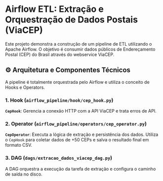 # Airflow ETL: Extração e Orquestração de Dados Postais (ViaCEP)

Este projeto demonstra a construção de um pipeline de ETL utilizando o Apache Airflow. O objetivo é consumir dados públicos de Endereçamento Postal (CEP) do Brasil através do webservice ViaCEP.

## ⚙️ Arquitetura e Componentes Técnicos

A pipeline é totalmente orquestrada pelo Airflow e utiliza o conceito de Hooks e Operators.

### 1. Hook (`airflow_pipeline/hook/cep_hook.py`)

**`CepHook`**:  Gerencia a conexão HTTP com a API ViaCEP e trata erros de API. 

### 2. Operator (`airflow_pipeline/operators/cep_operator.py`)

**`CepOperator`**: Executa a lógica de extração e persistência dos dados. Utiliza o `CepHook` para coletar dados de +50 CEPs e salva o resultado final em formato CSV. 

### 3. DAG (`dags/extracao_dados_viacep_dag.py`)

A DAG orquestra a execução da tarefa de extração e configura o caminho de saída no disco.

